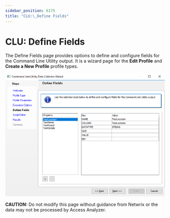 ```yaml
---
sidebar_position: 6175
title: "CLU:\_Define Fields"
---
```


# CLU: Define Fields

The Define Fields page provides options to define and configure fields for the Command Line Utility output. It is a wizard page for the **Edit Profile** and **Create a New Profile** profile types.

![Command Line Utility Data Collector Wizard Define Fields page](../../../../../../../static/images/AccessAnalyzer_12.0/Content/Resources/Images/EnterpriseAuditor/Admin/DataCollector/CommandLineUtility/DefineFields.png "Command Line Utility Data Collector Wizard Define Fields page")

**CAUTION:** Do not modify this page without guidance from Netwrix or the data may not be processed by Access Analyzer.